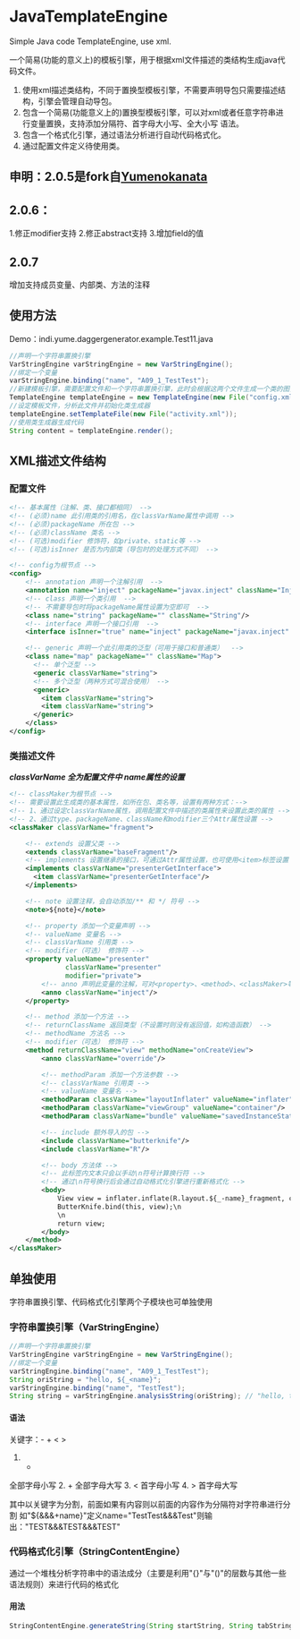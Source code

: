 # JavaTemplateEngine
Simple Java code TemplateEngine, use xml.

一个简易(功能的意义上)的模板引擎，用于根据xml文件描述的类结构生成java代码文件。

1. 使用xml描述类结构，不同于置换型模板引擎，不需要声明导包只需要描述结构，引擎会管理自动导包。
2. 包含一个简易(功能意义上的)置换型模板引擎，可以对xml或者任意字符串进行变量置换，支持添加分隔符、首字母大小写、全大小写 语法。
3. 包含一个格式化引擎，通过语法分析进行自动代码格式化。
4. 通过配置文件定义待使用类。

## 申明：2.0.5是fork自[Yumenokanata](https://github.com/Yumenokanata/JavaTemplateEngine)

## 2.0.6：
1.修正modifier支持
2.修正abstract支持
3.增加field的值

## 2.0.7
增加支持成员变量、内部类、方法的注释

## 使用方法

Demo：indi.yume.daggergenerator.example.Test11.java
```java
//声明一个字符串置换引擎
VarStringEngine varStringEngine = new VarStringEngine();
//绑定一个变量
varStringEngine.binding("name", "A09_1_TestTest");
//新建模板引擎，需要配置文件和一个字符串置换引擎，此时会根据这两个文件生成一个类的图，在之后渲染模板时进行类分析
TemplateEngine templateEngine = new TemplateEngine(new File("config.xml"), varStringEngine);
//设定模板文件，分析此文件并初始化类生成器
templateEngine.setTemplateFile(new File("activity.xml"));
//使用类生成器生成代码
String content = templateEngine.render();
```

## XML描述文件结构

### 配置文件

```xml
<!-- 基本属性（注解、类、接口都相同） -->
<!-- (必须)name 此引用类的引用名，在classVarName属性中调用 -->
<!-- (必须)packageName 所在包 -->
<!-- (必须)className 类名 -->
<!-- (可选)modifier 修饰符，如private、static等 -->
<!-- (可选)isInner 是否为内部类（导包时的处理方式不同） -->

<!-- config为根节点 -->
<config>
    <!-- annotation 声明一个注解引用  -->
    <annotation name="inject" packageName="javax.inject" className="Inject"/>
    <!-- class 声明一个类引用  -->
    <!-- 不需要导包时将packageName属性设置为空即可  -->
    <class name="string" packageName="" className="String"/>
    <!-- interface 声明一个接口引用  -->
    <interface isInner="true" name="inject" packageName="javax.inject" className="Inject"/>

    <!-- generic 声明一个此引用类的泛型（可用于接口和普通类）  -->
    <class name="map" packageName="" className="Map">
      <!-- 单个泛型 -->
      <generic classVarName="string">
      <!-- 多个泛型（两种方式可混合使用） -->
      <generic>
        <item classVarName="string">
        <item classVarName="string">
      </generic>
    </class>
</config>
```

### 类描述文件

***classVarName 全为配置文件中 name属性的设置***

```xml
<!-- classMaker为根节点 -->
<!-- 需要设置此生成类的基本属性，如所在包、类名等，设置有两种方式：-->
<!-- 1、通过设定classVarName属性，调用配置文件中描述的类属性来设置此类的属性 -->
<!-- 2、通过type、packageName、className和modifier三个Attr属性设置 -->
<classMaker classVarName="fragment">

    <!-- extends 设置父类 -->
    <extends classVarName="baseFragment"/>
    <!-- implements 设置继承的接口，可通过Attr属性设置，也可使用<item>标签设置（两种可混用） -->
    <implements classVarName="presenterGetInterface">
      <item classVarName="presenterGetInterface"/>
    </implements>

    <!-- note 设置注释，会自动添加/** 和 */ 符号 -->
    <note>${note}</note>

    <!-- property 添加一个变量声明 -->
    <!-- valueName 变量名 -->
    <!-- classVarName 引用类 -->
    <!-- modifier（可选） 修饰符 -->
    <property valueName="presenter"
              classVarName="presenter"
              modifier="private">
        <!-- anno 声明此变量的注解，可对<property>、<method>、<classMaker>等标签中使用 -->
        <anno classVarName="inject"/>
    </property>

    <!-- method 添加一个方法 -->
    <!-- returnClassName 返回类型（不设置时则没有返回值，如构造函数） -->
    <!-- methodName 方法名 -->
    <!-- modifier（可选） 修饰符 -->
    <method returnClassName="view" methodName="onCreateView">
        <anno classVarName="override"/>

        <!-- methodParam 添加一个方法参数 -->
        <!-- classVarName 引用类 -->
        <!-- valueName 变量名 -->
        <methodParam classVarName="layoutInflater" valueName="inflater"/>
        <methodParam classVarName="viewGroup" valueName="container"/>
        <methodParam classVarName="bundle" valueName="savedInstanceState"/>

        <!-- include 额外导入的包 -->
        <include classVarName="butterknife"/>
        <include classVarName="R"/>

        <!-- body 方法体 -->
        <!-- 此标签内文本只会以手动\n符号计算换行符 -->
        <!-- 通过\n符号换行后会通过自动格式化引擎进行重新格式化 -->
        <body>
            View view = inflater.inflate(R.layout.${_-name}_fragment, container, false);\n
            ButterKnife.bind(this, view);\n
            \n
            return view;
        </body>
    </method>
</classMaker>
```

## 单独使用

字符串置换引擎、代码格式化引擎两个子模块也可单独使用

### 字符串置换引擎（VarStringEngine）

```java
//声明一个字符串置换引擎
VarStringEngine varStringEngine = new VarStringEngine();
//绑定一个变量
varStringEngine.binding("name", "A09_1_TestTest");
String oriString = "hello, ${_<name}";
varStringEngine.binding("name", "TestTest");
String string = varStringEngine.analysisString(oriString); // "hello, test_Test"
```

#### 语法
  关键字：- + < >
  1. -
  全部字母小写
  2. +
  全部字母大写
  3. <
  首字母小写
  4. \>
  首字母大写

  其中以关键字为分割，前面如果有内容则以前面的内容作为分隔符对字符串进行分割
  如"${&&&+name}"定义name="TestTest&&&Test"则输出："TEST&&&TEST&&&TEST"

### 代码格式化引擎（StringContentEngine）

通过一个堆栈分析字符串中的语法成分（主要是利用"{}"与"()"的层数与其他一些语法规则）来进行代码的格式化
#### 用法
```java
StringContentEngine.generateString(String startString, String tabString, String content);
```